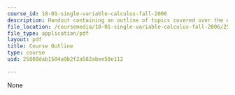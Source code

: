 ```yaml
---
course_id: 18-01-single-variable-calculus-fall-2006
description: Handout containing an outline of topics covered over the entire course.
file_location: /coursemedia/18-01-single-variable-calculus-fall-2006/25808dab1504a9b2f2a582abee50e112_schedulef06.pdf
file_type: application/pdf
layout: pdf
title: Course Outline
type: course
uid: 25808dab1504a9b2f2a582abee50e112

---
```

None